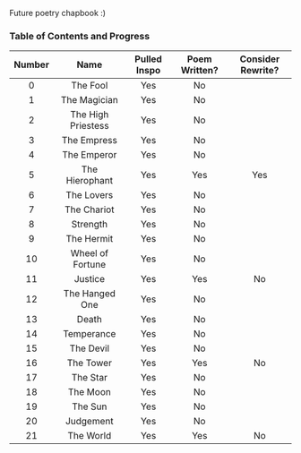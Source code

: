 Future poetry chapbook :)

### Table of Contents and Progress

| Number |        Name        | Pulled Inspo | Poem Written? | Consider Rewrite? |
|:------:|:------------------:|:------------:|:-------------:|:-----------------:|
|    0   |      The Fool      |      Yes     |       No      |                   |
|    1   |    The Magician    |      Yes     |       No      |                   |
|    2   | The High Priestess |      Yes     |       No      |                   |
|    3   |     The Empress    |      Yes     |       No      |                   |
|    4   |     The Emperor    |      Yes     |       No      |                   |
|    5   |   The Hierophant   |      Yes     |      Yes      |        Yes        |
|    6   |     The Lovers     |      Yes     |       No      |                   |
|    7   |     The Chariot    |      Yes     |       No      |                   |
|    8   |      Strength      |      Yes     |       No      |                   |
|    9   |     The Hermit     |      Yes     |       No      |                   |
|   10   |  Wheel of Fortune  |      Yes     |       No      |                   |
|   11   |       Justice      |      Yes     |      Yes      |         No        |
|   12   |   The Hanged One   |      Yes     |       No      |                   |
|   13   |        Death       |      Yes     |       No      |                   |
|   14   |     Temperance     |      Yes     |       No      |                   |
|   15   |      The Devil     |      Yes     |       No      |                   |
|   16   |      The Tower     |      Yes     |      Yes      |         No        |
|   17   |      The Star      |      Yes     |       No      |                   |
|   18   |      The Moon      |      Yes     |       No      |                   |
|   19   |       The Sun      |      Yes     |       No      |                   |
|   20   |      Judgement     |      Yes     |       No      |                   |
|   21   |      The World     |      Yes     |      Yes      |         No        |
